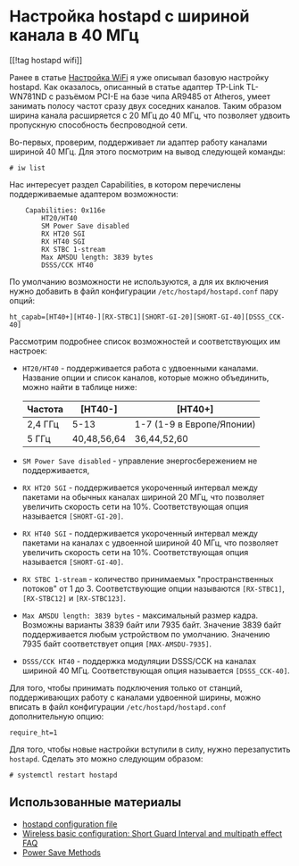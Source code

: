 Настройка hostapd с шириной канала в 40 МГц
===========================================

[[!tag hostapd wifi]]

Ранее в статье [Настройка WiFi](https://stupin.su/blog/wifi/) я уже описывал базовую настройку hostapd. Как оказалось, описанный в статье адаптер TP-Link TL-WN781ND с разъёмом PCI-E на базе чипа AR9485 от Atheros, умеет занимать полосу частот сразу двух соседних каналов. Таким образом ширина канала расширяется с 20 МГц до 40 МГц, что позволяет удвоить пропускную способность беспроводной сети.

Во-первых, проверим, поддерживает ли адаптер работу каналами шириной 40 МГц. Для этого посмотрим на вывод следующей команды:

    # iw list

Нас интересует раздел Capabilities, в котором перечислены поддерживаемые адаптером возможности:

		Capabilities: 0x116e
			HT20/HT40
			SM Power Save disabled
			RX HT20 SGI
			RX HT40 SGI
			RX STBC 1-stream
			Max AMSDU length: 3839 bytes
			DSSS/CCK HT40

По умолчанию возможности не используются, а для их включения нужно добавить в файл конфигурации `/etc/hostapd/hostapd.conf` пару опций:

    ht_capab=[HT40+][HT40-][RX-STBC1][SHORT-GI-20][SHORT-GI-40][DSSS_CCK-40]

Рассмотрим подробнее список возможностей и соответствующих им настроек:

* `HT20/HT40` - поддерживается работа с удвоенными каналами. Название опции и список каналов, которые можно объединить, можно найти в таблице ниже:

    |Частота|[HT40-]    |[HT40+]                  |
    |-------|-----------|-------------------------|
    |2,4 ГГц|5-13       |1-7 (1-9 в Европе/Японии)|
    |5 ГГц  |40,48,56,64|36,44,52,60              |

* `SM Power Save disabled` - управление энергосбережением не поддерживается,
* `RX HT20 SGI` - поддерживается укороченный интервал между пакетами на обычных каналах шириной 20 МГц, что позволяет увеличить скорость сети на 10%. Соответствующая опция называется `[SHORT-GI-20]`.
* `RX HT40 SGI` - поддерживается укороченный интервал между пакетами на каналах с удвоенной шириной 40 МГц, что позволяет увеличить скорость сети на 10%. Соответствующая опция называется `[SHORT-GI-40]`.
* `RX STBC 1-stream` - количество принимаемых "пространственных потоков" от 1 до 3. Соответствующие опции называются `[RX-STBC1]`, `[RX-STBC12]` и `[RX-STBC123]`.
* `Max AMSDU length: 3839 bytes` - максимальный размер кадра. Возможны варианты 3839 байт или 7935 байт. Значение 3839 байт поддерживается любым устройством по умолчанию. Значению 7935 байт соответствует опция `[MAX-AMSDU-7935]`.
* `DSSS/CCK HT40` - поддержка модуляции DSSS/CCK на каналах шириной 40 МГц. Соответствующая опция называется `[DSSS_CCK-40]`.

Для того, чтобы принимать подключения только от станций, поддерживающих работу с каналами удвоенной ширины, можно вписать в файл конфигурации `/etc/hostapd/hostapd.conf` дополнительную опцию:

    require_ht=1

Для того, чтобы новые настройки вступили в силу, нужно перезапустить `hostapd`. Сделать это можно следующим образом:

    # systemctl restart hostapd

Использованные материалы
------------------------

* [hostapd configuration file](https://w1.fi/cgit/hostap/plain/hostapd/hostapd.conf)
* [Wireless basic configuration: Short Guard Interval and multipath effect FAQ](https://www.sonicwall.com/support/knowledge-base/wireless-basic-configuration-short-guard-interval-and-multipath-effect-faq/170504672960493/)
* [Power Save Methods](https://howiwifi.com/2020/06/25/power-save-methods/)
